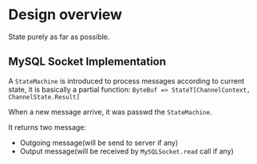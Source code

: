 # Design overview

State purely as far as possible.

## MySQL Socket Implementation

A ```StateMachine``` is introduced to process messages according to current state,
it is basically a partial function: ```ByteBuf => StateT[ChannelContext, ChannelState.Result]```

When a new message arrive, it was passwd the ```StateMachine```.

It returns two message:

+ Outgoing message(will be send to server if any)
+ Output message(will be received by ```MySQLSocket.read``` call if any)
